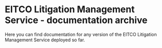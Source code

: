
# EITCO Litigation Management Service - documentation archive

Here you can find documentation for any version of the EITCO Litigation Management Service deployed so far.


